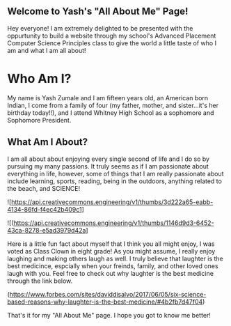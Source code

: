 ## Welcome to Yash's "All About Me" Page!

  Hey everyone! I am extremely delighted to be presented with the oppurtunity to build a website through my school's Advanced Placement Computer Science Principles class to give the world a little taste of who I am and what I am all about! 

# Who Am I?

  My name is Yash Zumale and I am fifteen years old, an American born Indian, I come from a family of four (my father, mother, and sister...it's her birthday today!!), and I attend Whitney High School as a sophomore and Sophomore President.

## What Am I About?

  I am all about about enjoying every single second of life and I do so by pursuing my many passions. It truly seems as if I am passionate about everything in life, however, some of things that I am really passionate about include learning, sports, reading, being in the outdoors, anything related to the beach, and SCIENCE!

![https://api.creativecommons.engineering/v1/thumbs/3d222a65-eabb-4134-86fd-f4ec42b409c1]

![(https://api.creativecommons.engineering/v1/thumbs/1146d9d3-6452-43ca-8278-e5ad3979d42a]

  Here is a little fun fact about myself that I think you all might enjoy, I was voted as Class Clown in eight grade! As you might assume, I really enjoy laughing and making others laugh as well. I truly believe that laughter is the best medicince, espcially when your freinds, family, and other loved ones laugh with you. Feel free to check out why laughter is the best medicine through the link below.
  
  (https://www.forbes.com/sites/daviddisalvo/2017/06/05/six-science-based-reasons-why-laughter-is-the-best-medicine/#4b2fb7d47f04)
  
  That's it for my "All About Me" page. I hope you got to know me better!
